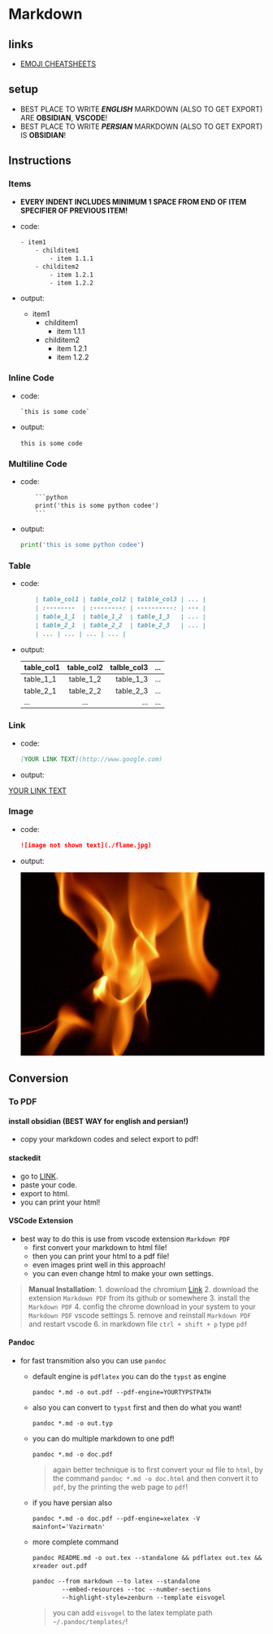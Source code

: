 # Markdown

## links

- [EMOJI CHEATSHEETS](https://github.com/ikatyang/emoji-cheat-sheet/blob/master/README.md)

## setup

- BEST PLACE TO WRITE **_ENGLISH_** MARKDOWN (ALSO TO GET EXPORT) ARE **OBSIDIAN**, **VSCODE**!
- BEST PLACE TO WRITE **_PERSIAN_** MARKDOWN (ALSO TO GET EXPORT) IS **OBSIDIAN**!

## Instructions

### Items

- **EVERY INDENT INCLUDES MINIMUM 1 SPACE FROM END OF ITEM SPECIFIER OF PREVIOUS ITEM!**

- code:

  ```shell
  - item1
      - childitem1
          - item 1.1.1
      - childitem2
          - item 1.2.1
          - item 1.2.2
  ```

- output:

  - item1
    - childitem1
      - item 1.1.1
    - childitem2
      - item 1.2.1
      - item 1.2.2

### Inline Code

- code:

  ```shell
  `this is some code`
  ```

- output:

  `this is some code`

### Multiline Code

- code:

  ````shell
      ```python
      print('this is some python codee')
      ```
  ````

- output:

  ```python
  print('this is some python codee')
  ```

### Table

- code:

  ```md
      | table_col1 | table_col2 | talble_col3 | ... |
      | :--------  | :--------: | ----------: | --- |
      | table_1_1  | table_1_2  | table_1_3   | ... |
      | table_2_1  | table_2_2  | table_2_3   | ... |
      | ... | ... | ... | ... |
  ```

- output:

  | table_col1 | table_col2 | talble_col3 | ... |
  | :--------- | :--------: | ----------: | --- |
  | table_1_1  | table_1_2  |   table_1_3 | ... |
  | table_2_1  | table_2_2  |   table_2_3 | ... |
  | ...        |    ...     |         ... | ... |

### Link

- code:

  ```md
  [YOUR LINK TEXT](http://www.google.com)
  ```

- output:

[YOUR LINK TEXT](http://www.google.com)

### Image

- code:

  ```md
  ![image not shown text](./flame.jpg)
  ```

- output:

  ![image not shown text](./flame.jpg)

## Conversion

### To PDF

#### install obsidian (BEST WAY for english and persian!)

- copy your markdown codes and select export to pdf!

#### stackedit

- go to [LINK](https://stackedit.io/app#).
- paste your code.
- export to html.
- you can print your html!

#### VSCode Extension

- best way to do this is use from vscode extension `Markdown PDF`
  - first convert your markdown to html file!
  - then you can print your html to a pdf file!
  - even images print well in this approach!
  - you can even change html to make your own settings.

> **Manual Installation**: 1. download the chromium [Link](https://storage.googleapis.com/chromium-browser-snapshots/Linux_x64/722234/chrome-linux.zip) 2. download the extension `Markdown PDF` from its github or somewhere 3. install the `Markdown PDF` 4. config the chrome download in your system to your `Markdown PDF` vscode settings 5. remove and reinstall `Markdown PDF` and restart vscode 6. in markdown file `ctrl + shift + p` type `pdf`

#### Pandoc

- for fast transmition also you can use `pandoc`

  - default engine is `pdflatex` you can do the `typst` as engine
 
    ```shell
    pandoc *.md -o out.pdf --pdf-engine=YOURTYPSTPATH
    ```

  - also you can convert to `typst` first and then do what you want!
 
    ```shell
    pandoc *.md -o out.typ  
    ```

  - you can do multiple markdown to one pdf!

    ```shell
    pandoc *.md -o doc.pdf
    ```

    > again better technique is to first convert your `md` file to `html`,
    > by the command `pandoc *.md -o doc.html` and then convert it to `pdf`,
    > by the printing the web page to `pdf`!

  - if you have persian also

    ```shell
    pandoc *.md -o doc.pdf --pdf-engine=xelatex -V mainfont='Vazirmatn'
    ```

  - more complete command

    ```shell
    pandoc README.md -o out.tex --standalone && pdflatex out.tex && xreader out.pdf
    ```

    ```shell
    pandoc --from markdown --to latex --standalone
            --embed-resources --toc --number-sections
            --highlight-style=zenburn --template eisvogel
    ```

    > you can add `eisvogel` to the latex template path `~/.pandoc/templates/`!
